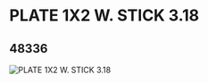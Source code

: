# PLATE 1X2 W. STICK 3.18
## 48336
![PLATE 1X2 W. STICK 3.18](https://lc-www-live-s.legocdn.com/media/bricks/5/2/4217562.jpg)
